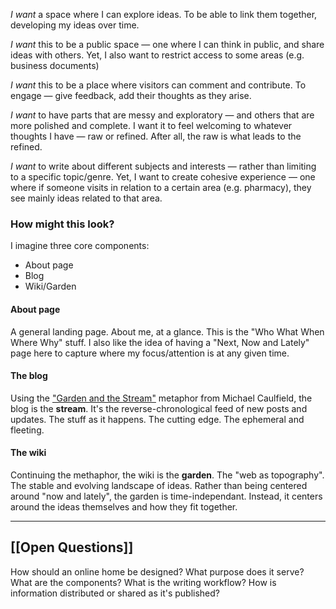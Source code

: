 *I want* a space where I can explore ideas. To be able to link them together, developing my ideas over time. 

*I want* this to be a public space — one where I can think in public, and share ideas with others. Yet, I also want to restrict access to some areas (e.g. business documents)

*I want* this to be a place where visitors can comment and contribute. To engage — give feedback, add their thoughts as they arise. 

*I want* to have parts that are messy and exploratory — and others that are more polished and complete. I want it to feel welcoming to whatever thoughts I have —  raw or refined. After all, the raw is what leads to the refined.

*I want* to write about different subjects and interests — rather than limiting to a specific topic/genre. Yet, I want to create cohesive experience — one where if someone visits in relation to a certain area (e.g. pharmacy), they see mainly ideas related to that area.

### How might this look?
I imagine three core components:
- About page
- Blog
- Wiki/Garden

#### About page
A general landing page. 
About me, at a glance. 
This is the "Who What When Where Why" stuff.
I also like the idea of having a "Next, Now and Lately" page here to capture where my focus/attention is at any given time.

#### The blog
Using the ["Garden and the Stream"](https://hapgood.us/2015/10/17/the-garden-and-the-stream-a-technopastoral/) metaphor from Michael Caulfield, the blog is the **stream**. 
It's the reverse-chronological feed of new posts and updates. The stuff as it happens. The cutting edge. The ephemeral and fleeting.

#### The wiki
Continuing the methaphor, the wiki is the **garden**. The "web as topography". The stable and evolving landscape of ideas. Rather than being centered around "now and lately", the garden is time-independant. Instead, it centers around the ideas themselves and how they fit together. 

---
## [[Open Questions]]
How should an online home be designed? 
What purpose does it serve?
What are the components?
What is the writing workflow?
How is information distributed or shared as it's published?